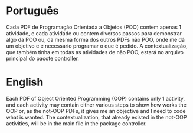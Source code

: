 # Português
Cada PDF de Programação Orientada a Objetos (POO) contem apenas 1 atividade, e cada atividade ou contem diversos passos para demonstrar algo da POO ou, da mesma forma dos outros PDFs não POO, onde me dá um objetivo e é necessário programar o que é pedido. A contextualização, que também tinha em todas as atividades de não POO, estará no arquivo principal do pacote controller.

# English
Each PDF of Object Oriented Programming (OOP) contains only 1 activity, and each activity may contain either various steps to show how works the OOP or, as the not-OOP PDFs, it gives me an objective and I need to code what is wanted. The contextualization, that already existed in the not-OOP activities, will be in the main file in the package controller.